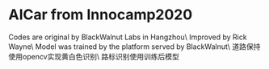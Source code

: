 # AICar from Innocamp2020
Codes are original by BlackWalnut Labs in Hangzhou\\
Improved by Rick Wayne\\
Model was trained by the platform served by BlackWalnut\\
道路保持使用opencv实现黄白色识别\\
路标识别使用训练后模型
